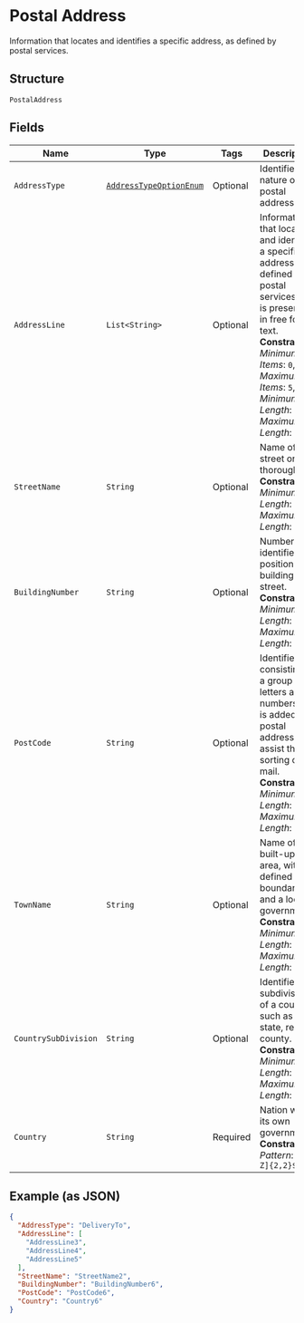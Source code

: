 
# Postal Address

Information that locates and identifies a specific address, as defined by postal services.

## Structure

`PostalAddress`

## Fields

| Name | Type | Tags | Description | Getter | Setter |
|  --- | --- | --- | --- | --- | --- |
| `AddressType` | [`AddressTypeOptionEnum`](../../doc/models/address-type-option-enum.md) | Optional | Identifies the nature of the postal address. | AddressTypeOptionEnum getAddressType() | setAddressType(AddressTypeOptionEnum addressType) |
| `AddressLine` | `List<String>` | Optional | Information that locates and identifies a specific address, as defined by postal services, that is presented in free format text.<br>**Constraints**: *Minimum Items*: `0`, *Maximum Items*: `5`, *Minimum Length*: `1`, *Maximum Length*: `70` | List<String> getAddressLine() | setAddressLine(List<String> addressLine) |
| `StreetName` | `String` | Optional | Name of a street or thoroughfare.<br>**Constraints**: *Minimum Length*: `1`, *Maximum Length*: `70` | String getStreetName() | setStreetName(String streetName) |
| `BuildingNumber` | `String` | Optional | Number that identifies the position of a building on a street.<br>**Constraints**: *Minimum Length*: `1`, *Maximum Length*: `16` | String getBuildingNumber() | setBuildingNumber(String buildingNumber) |
| `PostCode` | `String` | Optional | Identifier consisting of a group of letters and/or numbers that is added to a postal address to assist the sorting of mail.<br>**Constraints**: *Minimum Length*: `1`, *Maximum Length*: `16` | String getPostCode() | setPostCode(String postCode) |
| `TownName` | `String` | Optional | Name of a built-up area, with defined boundaries, and a local government.<br>**Constraints**: *Minimum Length*: `1`, *Maximum Length*: `35` | String getTownName() | setTownName(String townName) |
| `CountrySubDivision` | `String` | Optional | Identifies a subdivision of a country such as state, region, county.<br>**Constraints**: *Minimum Length*: `1`, *Maximum Length*: `35` | String getCountrySubDivision() | setCountrySubDivision(String countrySubDivision) |
| `Country` | `String` | Required | Nation with its own government.<br>**Constraints**: *Pattern*: `^[A-Z]{2,2}$` | String getCountry() | setCountry(String country) |

## Example (as JSON)

```json
{
  "AddressType": "DeliveryTo",
  "AddressLine": [
    "AddressLine3",
    "AddressLine4",
    "AddressLine5"
  ],
  "StreetName": "StreetName2",
  "BuildingNumber": "BuildingNumber6",
  "PostCode": "PostCode6",
  "Country": "Country6"
}
```

